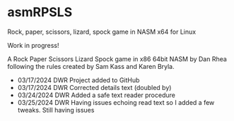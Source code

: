 # asmRPSLS

Rock, paper, scissors, lizard, spock game in NASM x64 for Linux

Work in progress!

A Rock Paper Scissors Lizard Spock game in x86 64bit NASM by Dan Rhea
following the rules created by Sam Kass and Karen Bryla.

- 03/17/2024 DWR Project added to GitHub
- 03/17/2024 DWR Corrected details text (doubled by)
- 03/24/2024 DWR Added a safe text reader procedure
- 03/25/2024 DWR Having issues echoing read text so I added a few tweaks. Still having issues


